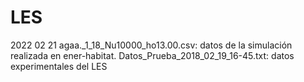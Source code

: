 # LES

2022 02 21
agaa._1_18_Nu10000_ho13.00.csv: datos de la simulación realizada en ener-habitat.
Datos_Prueba_2018_02_19_16-45.txt: datos experimentales del LES

